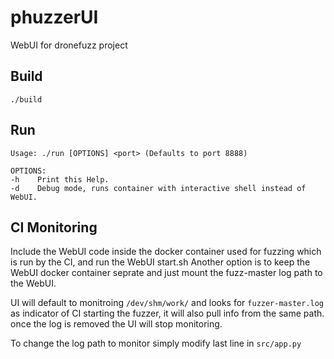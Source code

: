 # phuzzerUI
WebUI for dronefuzz project 

## Build
```
./build
```
## Run
```
Usage: ./run [OPTIONS] <port> (Defaults to port 8888)

OPTIONS:
-h    Print this Help.
-d    Debug mode, runs container with interactive shell instead of WebUI.
```


## CI Monitoring
Include the WebUI code inside the docker container used for fuzzing which is run by the CI, and run the WebUI start.sh
Another option is to keep the WebUI docker container seprate and just mount the fuzz-master log path to the WebUI.


UI will default to monitroing `/dev/shm/work/` and looks for `fuzzer-master.log` as indicator of CI starting the fuzzer, it will also pull info from the same path.
once the log is removed the UI will stop monitoring.


To change the log path to monitor simply modify last line in `src/app.py`

